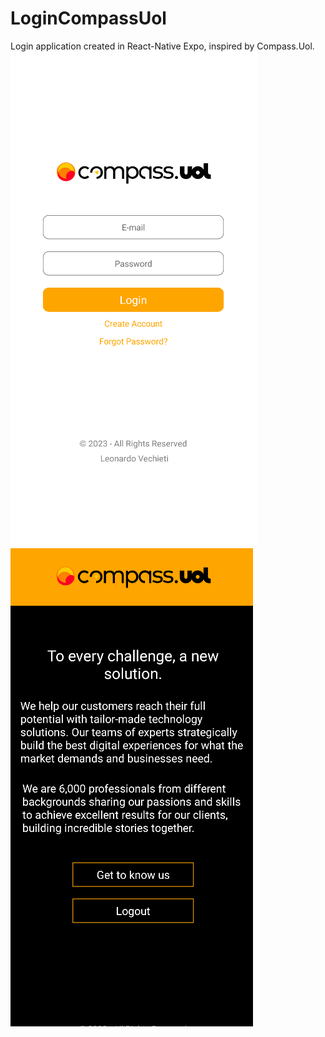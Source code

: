# LoginCompassUol
Login application created in React-Native Expo, inspired by Compass.Uol.
![alt text](https://github.com/LeonardoVechieti/LoginCompassUol/blob/master/AppLoginCompassUol.png?raw=true)
![alt text](https://github.com/LeonardoVechieti/LoginCompassUol/blob/master/AppLoginCompassUol2.png?raw=true)

